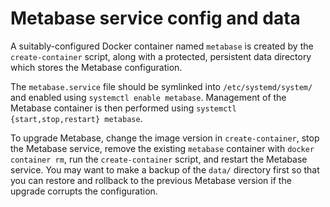 # Metabase service config and data

A suitably-configured Docker container named `metabase` is created by the
`create-container` script, along with a protected, persistent data directory
which stores the Metabase configuration.

The `metabase.service` file should be symlinked into `/etc/systemd/system/` and
enabled using `systemctl enable metabase`.  Management of the Metabase
container is then performed using `systemctl {start,stop,restart} metabase`.

To upgrade Metabase, change the image version in `create-container`, stop the
Metabase service, remove the existing `metabase` container with `docker
container rm`, run the `create-container` script, and restart the Metabase
service.  You may want to make a backup of the `data/` directory first so that
you can restore and rollback to the previous Metabase version if the upgrade
corrupts the configuration.
